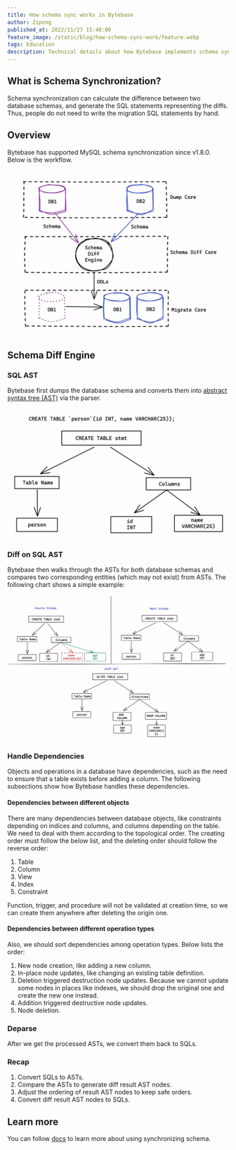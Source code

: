 ```yaml
---
title: How schema sync works in Bytebase
author: Zipeng
published_at: 2022/11/27 15:40:00
feature_image: /static/blog/how-schema-sync-work/feature.webp
tags: Education
description: Technical details about how Bytebase implements schema synchronization for MySQL.
---
```


## What is Schema Synchronization?

Schema synchronization can calculate the difference between two database schemas, and generate the SQL statements representing the diffs. Thus, people do not need to write the migration SQL statements by hand.

## Overview

Bytebase has supported MySQL schema synchronization since v1.8.0. Below is the workflow.

![schema-diff-data-flow](/static/blog/how-schema-sync-work/schema-diff-data-flow.webp)

## Schema Diff Engine

### SQL AST

Bytebase first dumps the database schema and converts them into [abstract syntax tree (AST)](https://en.m.wikipedia.org/wiki/Abstract_syntax_tree) via the parser.

![SQL-AST](/static/blog/how-schema-sync-work/sql-ast.webp)

### Diff on SQL AST

Bytebase then walks through the ASTs for both database schemas and compares two corresponding entities (which may not exist) from ASTs. The following chart shows a simple example:

![diff-on-sql-ast](/static/blog/how-schema-sync-work/diff-on-sql-ast.webp)

### Handle Dependencies

Objects and operations in a database have dependencies, such as the need to ensure that a table exists before adding a column. The following subsections show how Bytebase handles these dependencies.

#### Dependencies between different objects

There are many dependencies between database objects, like constraints depending on indices and columns, and columns depending on the table. We need to deal with them according to the topological order. The creating order must follow the below list, and the deleting order should follow the reverse order:

1. Table
2. Column
3. View
4. Index
5. Constraint

Function, trigger, and procedure will not be validated at creation time, so we can create them anywhere after deleting the origin one.

#### Dependencies between different operation types

Also, we should sort dependencies among operation types. Below lists the order:

1. New node creation, like adding a new column.
2. In-place node updates, like changing an existing table definition.
3. Deletion triggered destruction node updates. Because we cannot update some nodes in places like indexes, we should drop the original one and create the new one instead.
4. Addition triggered destructive node updates.
5. Node deletion.

### Deparse

After we get the processed ASTs, we convert them back to SQLs.

### Recap

1. Convert SQLs to ASTs.
2. Compare the ASTs to generate diff result AST nodes.
3. Adjust the ordering of result AST nodes to keep safe orders.
4. Convert diff result AST nodes to SQLs.

## Learn more

You can follow [docs](/docs/change-database/synchronize-schema) to learn more about using synchronizing schema.
